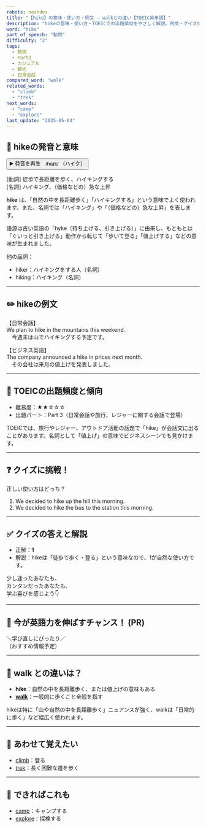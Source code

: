 ```yaml
---
robots: noindex
title: "【hike】の意味・使い方・例文 ― walkとの違い【TOEIC英単語】"
description: "hikeの意味・使い方・TOEICでの出題傾向をやさしく解説。例文・クイズ付きでwalkとの違いもわかりやすく学べます。"
word: "hike"
part_of_speech: "動詞"
difficulty: "2"
tags:
  - 動詞
  - Part3
  - カジュアル
  - 観光
  - 日常会話
compared_word: "walk"
related_words:
  - "climb"
  - "trek"
next_words:
  - "camp"
  - "explore"
last_update: "2025-05-04"
---
```


## 🔰 hikeの発音と意味

<button class="play-audio" onclick="playTTS('hike')">
  <span class="play-audio-main">
    ▶️ 発音を再生　/haɪk/
  </span>
  <span class="play-audio-sub">
    （ハイク）
  </span>
</button>

[動詞] 徒歩で長距離を歩く、ハイキングする  
[名詞] ハイキング、（価格などの）急な上昇

**hike** は、「自然の中を長距離歩く」「ハイキングする」という意味でよく使われます。また、名詞では「ハイキング」や「（価格などの）急な上昇」を表します。

語源は古い英語の「hyke（持ち上げる、引き上げる）」に由来し、もともとは「ぐいっと引き上げる」動作から転じて「歩いて登る」「値上げする」などの意味が生まれました。

他の品詞：  
- hiker：ハイキングをする人（名詞）
- hiking：ハイキング（名詞）

---

## ✏️ hikeの例文

【日常会話】  
We plan to hike in the mountains this weekend.  
　今週末は山でハイキングする予定です。

【ビジネス英語】  
The company announced a hike in prices next month.  
　その会社は来月の値上げを発表しました。

---

## 🎯 TOEICの出題頻度と傾向

- 難易度：★★☆☆☆
- 出題パート：Part 3（日常会話や旅行、レジャーに関する会話で登場）

TOEICでは、旅行やレジャー、アウトドア活動の話題で「hike」が会話文に出ることがあります。名詞として「値上げ」の意味でビジネスシーンでも見かけます。

---

## ❓ クイズに挑戦！

正しい使い方はどっち？

1. We decided to hike up the hill this morning.  
2. We decided to hike the bus to the station this morning.

---

## ✅ クイズの答えと解説

- 正解：**1**
- 解説：hikeは「徒歩で歩く・登る」という意味なので、1が自然な使い方です。

少し迷ったあなたも、  
カンタンだったあなたも、  
学ぶ喜びを感じよう👇️

---

## 🚀 今が英語力を伸ばすチャンス！ (PR)

<div class="info-center">
＼学び直しにぴったり／<br>  
（おすすめ情報予定）
</div>

---

## 🤔  walk との違いは？

- **hike**：自然の中を長距離歩く、または値上げの意味もある
- **[walk](/word/walk/)**：一般的に歩くこと全般を指す

hikeは特に「山や自然の中を長距離歩く」ニュアンスが強く、walkは「日常的に歩く」など幅広く使われます。

---

## 🧩 あわせて覚えたい

- [climb](/word/climb/)：登る
- [trek](/word/trek/)：長く困難な道を歩く

---

## 📖 できればこれも

- [camp](/word/camp/)：キャンプする
- [explore](/word/explore/)：探検する

<!-- cvid: aid32_bid41 -->
